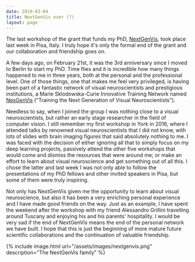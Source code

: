 ```yaml
---
date: 2019-03-04
title: NextGenVis over (?)
layout: page
---
```

The last workshop of the grant that funds my PhD, [NextGenVis](https://www.nextgenvis.eu), took place last week in Pisa, Italy. I truly hope it's only the formal end of the grant and our collaboration and friendship goes on.

A few days ago, on February 21st, it was the 3rd anniversary since I moved to Berlin to start my PhD. Time flies and it is incredible how many things happened to me in three years, both at the personal and the professional level. One of those things, one that makes me feel very privileged, is having been part of a fantastic network of visual neuroscientists and prestigious institutions, a Marie Sklodowska-Curie Innovative Training Network named [NexGenVis](https://www.nextgenvis.eu) ("Training the Next Generation of Visual Neuroscientists").

Needless to say, when I joined the group I was nothing close to a visual neuroscientists, but rather an early stage researcher in the field of computer vision. I still remember my first workshop in York in 2016, where I attended talks by renowned visual neuroscientists that I did not know, with lots of slides with brain imaging figures that said absolutely nothing to me. I was faced with the decision of either ignoring all that to simply focus on my deep learning projects, passively attend the other five workshops that would come and dismiss the resources that were around me; or make an effort to learn about visual neuroscience and get something out of all this. I chose the latter and last week I was not only able to follow the presentations of my PhD fellows and other invited speakers in Pisa, but some of them were truly inspiring. 

Not only has NextGenVis given me the opportunity to learn about visual neuroscience, but also it has been a very enriching personal experience and I have made good friends on the way. Just as an example, I have spent the weekend after the workshop with my friend Alessandro Grillini travelling around Tuscany and enjoying his and his parents' hospitality. I would be very sad if the end of NextGenVis means the end of the personal network we have built. I hope that this is just the beginning of more mature future scientific collaborations and the continuation of valuable friendship.

{% include image.html url="/assets/images/nextgenvis.png" description="The NextGenVis family" %}
